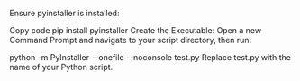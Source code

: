 Ensure pyinstaller is installed:


Copy code
pip install pyinstaller
Create the Executable:
Open a new Command Prompt and navigate to your script directory, then run:

python -m PyInstaller --onefile --noconsole test.py
Replace test.py with the name of your Python script.
